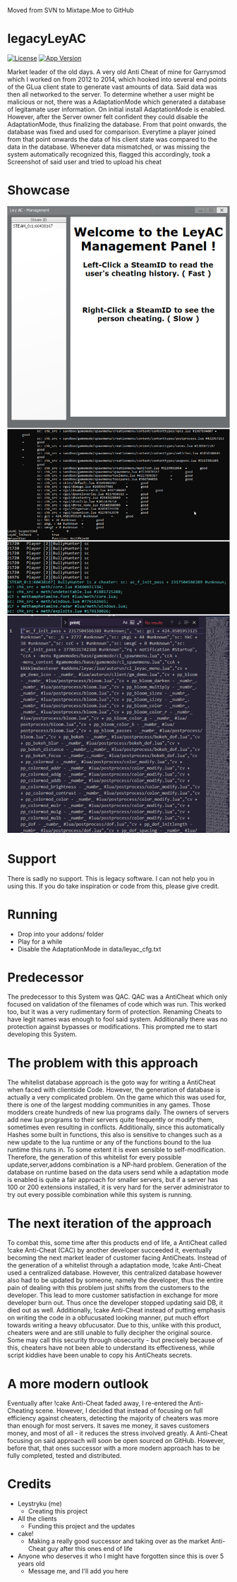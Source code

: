 Moved from SVN to Mixtape.Moe to GitHub

# legacyLeyAC
[![License](https://img.shields.io/badge/license-MIT-green)](https://opensource.org/licenses/MIT)
[![App Version](https://img.shields.io/badge/version-v5.1-brightgreen)](https://github.com/Leystryku/legacyLeyAC)

Market leader of the old days. A very old Anti Cheat of mine for Garrysmod which I worked on from 2012 to 2014, which hooked into several end points of the GLua client state to generate vast amounts of data. Said data was then all networked to the server. To determine whether a user might be malicious or not, there was a AdaptationMode which generated a database of legitamate user information. On initial install AdaptationMode is enabled. However, after the Server owner felt confident they could disable the AdaptationMode, thus finalizing the database. From that point onwards, the database was fixed and used for comparison. Everytime a player joined from that point onwards the data of his client state was compared to the data in the database. Whenever data mismatched, or was missing the system automatically recognized this, flagged this accordingly, took a Screenshot of said user and tried to upload his cheat

# Showcase
![1 Img](https://raw.githubusercontent.com/Leystryku/legacyLeyAC/master/assets/1.png)
![2 Img](https://raw.githubusercontent.com/Leystryku/legacyLeyAC/master/assets/2.png)
![3 Img](https://raw.githubusercontent.com/Leystryku/legacyLeyAC/master/assets/3.png)
![4 Img](https://raw.githubusercontent.com/Leystryku/legacyLeyAC/master/assets/4.png)

# Support
There is sadly no support. This is legacy software. I can not help you in using this. If you do take inspiration or code from this, please give credit.

# Running
- Drop into your addons/ folder
- Play for a while
- Disable the AdaptationMode in data/leyac_cfg.txt

# Predecessor
The predecessor to this System was QAC. QAC was a AntiCheat which only focused on validation of the filenames of code which was run. This worked too, but it was a very rudimentary form of protection. Renaming Cheats to have legit names was enough to fool said system. Additionally there was no protection against bypasses or modifications. This prompted me to start developing this System.

# The problem with this approach
The whitelist database approach is the goto way for writing a AntiCheat when faced with clientside Code. However, the generation of database is actually a very complicated problem. On the game which this was used for, there is one of the largest modding communities in any games. Those modders create hundreds of new lua programs daily. The owners of servers add new lua programs to their servers quite frequently or modify them, sometimes even resulting in conflicts. Additionally, since this automatically Hashes some built in functions, this also is sensitive to changes such as a new update to the lua runtime or any of the functions bound to the lua runtime this runs in. To some extent it is even sensible to self-modification. Therefore, the generation of this whitelist for every possible update,server,addons combination is a NP-hard problem. Generation of the database on runtime based on the data users send while a adaptation mode is enabled is quite a fair approach for smaller servers, but if a server has 100 or 200 extensions installed, it is very hard for the server administrator to try out every possible combination while this system is running. 

# The next iteration of the approach
To combat this, some time after this products end of life, a AntiCheat called !cake Anti-Cheat (CAC) by another developer succeeded it, eventually becoming the next market leader of customer facing AntiCheats. Instead of the generation of a whitelist through a adaptation mode, !cake Anti-Cheat used a centralized database. However, this centralized database however also had to be updated by someone, namely the developer, thus the entire pain of dealing with this problem just shifts from the customers to the developer. This lead to more customer satisfaction in exchange for more developer burn out. Thus once the developer stopped updating said DB, it died out as well. Additionally, !cake Anti-Cheat instead of putting emphasis on writing the code in a obfucusated looking manner, put much effort towards writing a heavy obfucusator. Due to this, unlike with this product, cheaters were and are still unable to fully decipher the original source. Some may call this security through obsecurity - but precisely because of this, cheaters have not been able to understand its effectiveness, while script kiddies have been unable to copy his AntiCheats secrets.

# A more modern outlook
Eventually after !cake Anti-Cheat faded away, I re-entered the Anti-Cheating scene. However, I decided that instead of focusing on full efficiency against cheaters, detecting the majority of cheaters was more than enough for most servers. It saves me money, it saves customers money, and most of all - it reduces the stress involved greatly. A Anti-Cheat focusing on said approach will soon be open sourced on GitHub. However, before that, that ones successor with a more modern approach has to be fully completed, tested and distributed.
 
# Credits
- Leystryku (me)
  * Creating this project
- All the clients
  * Funding this project and the updates
- cake!
  * Making a really good successor and taking over as the market Anti-Cheat guy after this ones end of life
- Anyone  who deserves it who I might have forgotten since this is over 5 years old
  * Message me, and I'll add you here
